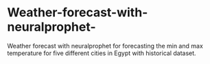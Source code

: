 # Weather-forecast-with-neuralprophet-
Weather forecast with neuralprophet for forecasting the min and max temperature for five different cities in Egypt with historical dataset.
